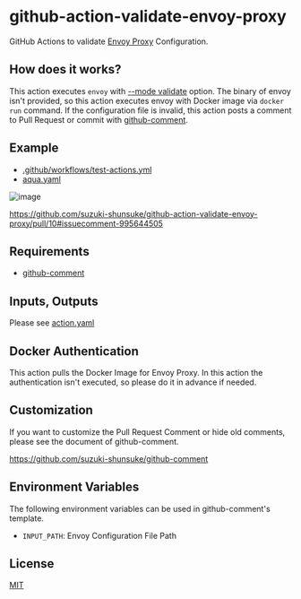 # github-action-validate-envoy-proxy

GitHub Actions to validate [Envoy Proxy](https://www.envoyproxy.io/) Configuration.

## How does it works?

This action executes `envoy` with [--mode validate](https://www.envoyproxy.io/docs/envoy/latest/operations/cli#cmdoption-mode) option.
The binary of envoy isn't provided, so this action executes envoy with Docker image via `docker run` command.
If the configuration file is invalid, this action posts a comment to Pull Request or commit with [github-comment](https://github.com/suzuki-shunsuke/github-comment).

## Example

* [.github/workflows/test-actions.yml](.github/workflows/test-actions.yml)
* [aqua.yaml](aqua.yaml)

![image](https://user-images.githubusercontent.com/13323303/146356131-27d9ae75-1c61-4ec0-9f1f-f4f6f15b6b05.png)

https://github.com/suzuki-shunsuke/github-action-validate-envoy-proxy/pull/10#issuecomment-995644505

## Requirements

* [github-comment](https://github.com/suzuki-shunsuke/github-comment)

## Inputs, Outputs

Please see [action.yaml](action.yaml)

## Docker Authentication

This action pulls the Docker Image for Envoy Proxy.
In this action the authentication isn't executed, so please do it in advance if needed.

## Customization

If you want to customize the Pull Request Comment or hide old comments,
please see the document of github-comment.

https://github.com/suzuki-shunsuke/github-comment

## Environment Variables

The following environment variables can be used in github-comment's template.

* `INPUT_PATH`: Envoy Configuration File Path

## License

[MIT](LICENSE)

